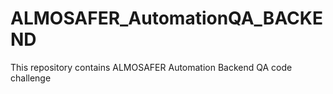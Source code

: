 # ALMOSAFER_AutomationQA_BACKEND
This repository contains ALMOSAFER Automation Backend QA code challenge
